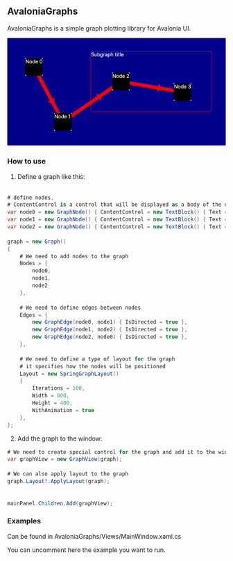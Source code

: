 ## AvaloniaGraphs

AvaloniaGraphs is a simple graph plotting library for Avalonia UI.

![exampleSubgraph](Assets/exampleSubgraph.png)

### How to use

1. Define a graph like this:

```csharp

# define nodes, 
# ContentControl is a control that will be displayed as a body of the node
var node0 = new GraphNode() { ContentControl = new TextBlock() { Text = "Node 0" } };
var node1 = new GraphNode() { ContentControl = new TextBlock() { Text = "Node 1" } };
var node2 = new GraphNode() { ContentControl = new TextBlock() { Text = "Node 2" } };

graph = new Graph()
{
    # We need to add nodes to the graph
    Nodes = {
        node0,
        node1,
        node2
    },

    # We need to define edges between nodes
    Edges = {
        new GraphEdge(node0, node1) { IsDirected = true },
        new GraphEdge(node1, node2) { IsDirected = true },
        new GraphEdge(node2, node0) { IsDirected = true },
    },

    # We need to define a type of layout for the graph
    # it specifies how the nodes will be positioned
    Layout = new SpringGraphLayout()
    {
        Iterations = 100,
        Width = 800,
        Height = 400,
        WithAnimation = true
    },
};

```

2. Add the graph to the window:

```csharp
# We need to create special control for the graph and add it to the window
var graphView = new GraphView(graph);

# We can also apply layout to the graph
graph.Layout?.ApplyLayout(graph);


mainPanel.Children.Add(graphView);
```

### Examples

Can be found in AvaloniaGraphs/Views/MainWindow.xaml.cs

You can uncomment here the example you want to run.
